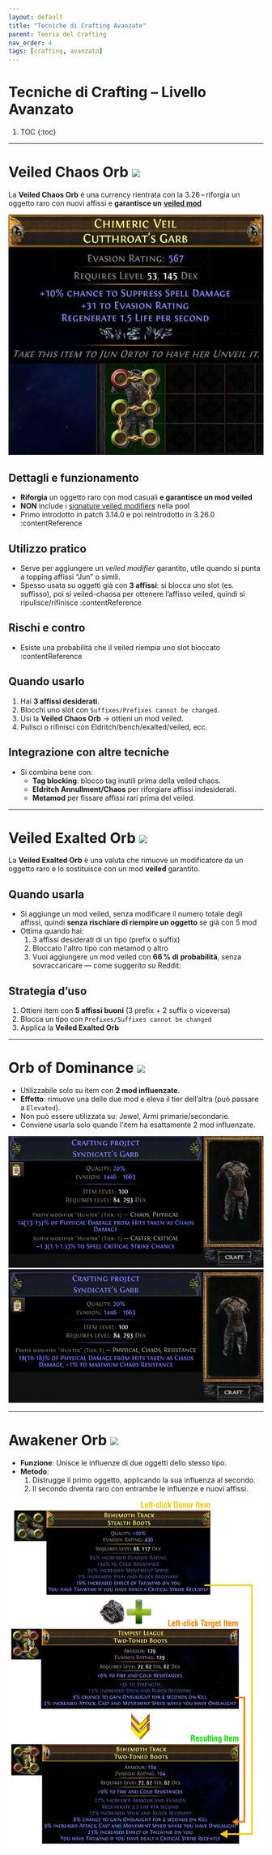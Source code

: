 ```yaml
---
layout: default
title: "Tecniche di Crafting Avanzate"
parent: Teoria del Crafting
nav_order: 4
tags: [crafting, avanzato]
---
```


# Tecniche di Crafting – Livello Avanzato

1. TOC
{:toc}

---

# **Veiled Chaos Orb** <img src="https://www.poewiki.net/images/7/72/Veiled_Chaos_Orb_inventory_icon.png" width=30>

La **Veiled Chaos Orb** è una currency rientrata con la 3.26 – riforgia un oggetto raro con nuovi affissi e **garantisce un** [**veiled mod**](https://www.poewiki.net/wiki/List_of_veiled_modifiers)

<img src="./img/33-02.jpg">


## Dettagli e funzionamento

- **Riforgia** un oggetto raro con mod casuali **e garantisce un mod veiled**
- **NON** include i [signature veiled modifiers](https://www.poewiki.net/wiki/Immortal_Syndicate) nella pool
- Primo introdotto in patch 3.14.0 e poi reintrodotto in 3.26.0 :contentReference

## Utilizzo pratico

- Serve per aggiungere un *veiled modifier* garantito, utile quando si punta a topping affissi “Jun” o simili.
- Spesso usata su oggetti già con **3 affissi**: si blocca uno slot (es. suffisso), poi si veiled-chaosa per ottenere l’affisso veiled, quindi si ripulisce/rifinisce :contentReference

## Rischi e contro

- Esiste una probabilità che il veiled riempia uno slot bloccato :contentReference

## Quando usarlo

1. Hai **3 affissi desiderati**.
2. Blocchi uno slot con `Suffixes/Prefixes cannot be changed`.
3. Usi la **Veiled Chaos Orb** → ottieni un mod veiled.
4. Pulisci o rifinisci con Eldritch/bench/exalted/veiled, ecc.


## Integrazione con altre tecniche

- Si combina bene con:
  - **Tag blocking**: blocco tag inutili prima della veiled chaos.
  - **Eldritch Annullment/Chaos** per riforgiare affissi indesiderati.
  - **Metamod** per fissare affissi rari prima del veiled.

---

# **Veiled Exalted Orb** <img src="https://www.poewiki.net/images/d/db/Veiled_Exalted_Orb_inventory_icon.png" width=30>

La **Veiled Exalted Orb** è una valuta che rimuove un modificatore da un oggetto raro e lo sostituisce con un mod **veiled** garantito.

## Quando usarla

- Si aggiunge un mod veiled, senza modificare il numero totale degli affissi, quindi **senza rischiare di riempire un oggetto** se già con 5 mod
- Ottima quando hai:
  1. 3 affissi desiderati di un tipo (prefix o suffix)
  2. Bloccato l'altro tipo con metamod o altro
  3. Vuoi aggiungere un mod veiled con **66 % di probabilità**, senza sovraccaricare — come suggerito su Reddit:  


## Strategia d’uso

1. Ottieni item con **5 affissi buoni** (3 prefix + 2 suffix o viceversa)
2. Blocca un tipo con `Prefixes/Suffixes cannot be changed`
3. Applica la **Veiled Exalted Orb**

---

# **Orb of Dominance** <img src="https://www.poewiki.net/images/c/c2/Orb_of_Dominance_inventory_icon.png" width=30>

- Utilizzabile solo su item con **2 mod influenzate**.
- **Effetto**: rimuove una delle due mod e eleva il tier dell’altra (può passare a `Elevated`).
- Non può essere utilizzata su: Jewel, Armi primarie/secondarie.
- Conviene usarla solo quando l’item ha esattamente 2 mod influenzate.

![](./img/34-02.png)
![](./img/34-03.png)

---

# **Awakener Orb** <img src="https://www.poewiki.net/images/c/c0/Awakener%27s_Orb_inventory_icon.png" width=30>

- **Funzione**: Unisce le influenze di due oggetti dello stesso tipo.
- **Metodo**:
  1. Distrugge il primo oggetto, applicando la sua influenza al secondo.
  2. Il secondo diventa raro con entrambe le influenze e nuovi affissi.

![](./img/35-02.png)

